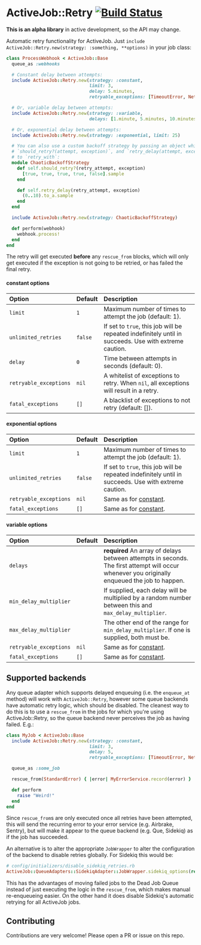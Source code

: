 ActiveJob::Retry [![Build Status](https://travis-ci.org/isaacseymour/activejob-retry.svg?branch=master)](https://travis-ci.org/isaacseymour/activejob-retry)
================

**This is an alpha library** in active development, so the API may change.

Automatic retry functionality for ActiveJob. Just `include ActiveJob::Retry.new(strategy:
:something, **options)` in your job class:

```ruby
class ProcessWebhook < ActiveJob::Base
  queue_as :webhooks

  # Constant delay between attempts:
  include ActiveJob::Retry.new(strategy: :constant,
                               limit: 3,
                               delay: 5.minutes,
                               retryable_exceptions: [TimeoutError, NetworkError])

  # Or, variable delay between attempts:
  include ActiveJob::Retry.new(strategy: :variable,
                               delays: [1.minute, 5.minutes, 10.minutes, 30.minutes])

  # Or, exponential delay between attempts:
  include ActiveJob::Retry.new(strategy: :exponential, limit: 25)

  # You can also use a custom backoff strategy by passing an object which responds to
  # `should_retry?(attempt, exception)`, and `retry_delay(attempt, exception)`
  # to `retry_with`:
  module ChaoticBackoffStrategy
    def self.should_retry?(retry_attempt, exception)
      [true, true, true, true, false].sample
    end

    def self.retry_delay(retry_attempt, exception)
      (0..10).to_a.sample
    end
  end

  include ActiveJob::Retry.new(strategy: ChaoticBackoffStrategy)

  def perform(webhook)
    webhook.process!
  end
end
```

The retry will get executed **before** any `rescue_from` blocks, which will only get executed
if the exception is not going to be retried, or has failed the final retry.

#### constant options
|  Option                | Default | Description    |
|:---------------------- |:------- |:-------------- |
| `limit`                | `1`     | Maximum number of times to attempt the job (default: 1).
| `unlimited_retries`    | `false` | If set to `true`, this job will be repeated indefinitely until in succeeds. Use with extreme caution.
| `delay`                | `0`     | Time between attempts in seconds (default: 0).
| `retryable_exceptions` | `nil`   | A whitelist of exceptions to retry. When `nil`, all exceptions will result in a retry.
| `fatal_exceptions`     | `[]`    | A blacklist of exceptions to not retry (default: []).

#### exponential options
|  Option                | Default | Description    |
|:---------------------- |:------- |:-------------- |
| `limit`                | `1`     | Maximum number of times to attempt the job (default: 1).
| `unlimited_retries`    | `false` | If set to `true`, this job will be repeated indefinitely until in succeeds. Use with extreme caution.
| `retryable_exceptions` | `nil`   | Same as for [constant](#constant-options).
| `fatal_exceptions`     | `[]`    | Same as for [constant](#constant-options).

#### variable options

| Option                 | Default | Description   |
|:---------------------- |:------- |:------------- |
| `delays`               |         | __required__ An array of delays between attempts in seconds. The first attempt will occur whenever you originally enqueued the job to happen.
| `min_delay_multiplier` |         | If supplied, each delay will be multiplied by a random number between this and `max_delay_multiplier`.
| `max_delay_multiplier` |         | The other end of the range for `min_delay_multiplier`. If one is supplied, both must be.
| `retryable_exceptions` | `nil`   | Same as for [constant](#constant-options).
| `fatal_exceptions`     | `[]`    | Same as for [constant](#constant-options).

## Supported backends

Any queue adapter which supports delayed enqueuing (i.e. the `enqueue_at`
method) will work with `ActiveJob::Retry`, however some queue backends have
automatic retry logic, which should be disabled. The cleanest way to do this is
to use a `rescue_from` in the jobs for which you're using ActiveJob::Retry, so
the queue backend never perceives the job as having failed. E.g.:

```ruby
class MyJob < ActiveJob::Base
  include ActiveJob::Retry.new(strategy: :constant,
                               limit: 3,
                               delay: 5,
                               retryable_exceptions: [TimeoutError, NetworkError])

  queue_as :some_job

  rescue_from(StandardError) { |error| MyErrorService.record(error) }

  def perform
    raise "Weird!"
  end
end
```

Since `rescue_from`s are only executed once all retries have been attempted,
this will send the recurring error to your error service (e.g. Airbrake,
Sentry), but will make it appear to the queue backend (e.g. Que, Sidekiq) as if
the job has succeeded.

An alternative is to alter the appropriate `JobWrapper` to alter the
configuration of the backend to disable retries globally. For Sidekiq this
would be:

```ruby
# config/initializers/disable_sidekiq_retries.rb
ActiveJob::QueueAdapters::SidekiqAdapter::JobWrapper.sidekiq_options(retry: false)
```

This has the advantages of moving failed jobs to the Dead Job Queue instead of
just executing the logic in the `rescue_from`, which makes manual re-enqueueing
easier. On the other hand it does disable Sidekiq's automatic retrying for all
ActiveJob jobs.

Contributing
------------

Contributions are very welcome! Please open a PR or issue on this repo.
